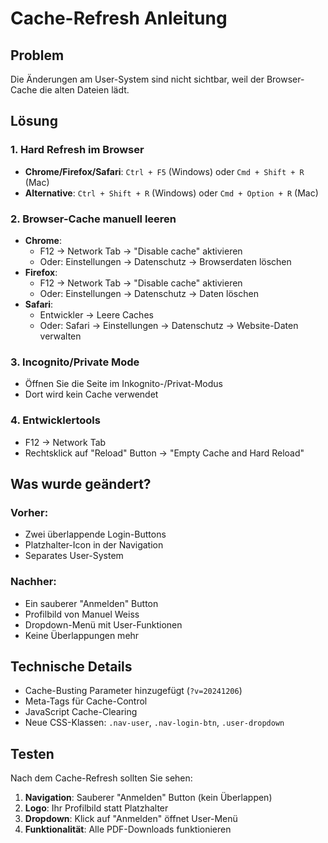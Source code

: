 # Cache-Refresh Anleitung

## Problem
Die Änderungen am User-System sind nicht sichtbar, weil der Browser-Cache die alten Dateien lädt.

## Lösung

### 1. Hard Refresh im Browser
- **Chrome/Firefox/Safari**: `Ctrl + F5` (Windows) oder `Cmd + Shift + R` (Mac)
- **Alternative**: `Ctrl + Shift + R` (Windows) oder `Cmd + Option + R` (Mac)

### 2. Browser-Cache manuell leeren
- **Chrome**: 
  - F12 → Network Tab → "Disable cache" aktivieren
  - Oder: Einstellungen → Datenschutz → Browserdaten löschen
- **Firefox**: 
  - F12 → Network Tab → "Disable cache" aktivieren
  - Oder: Einstellungen → Datenschutz → Daten löschen
- **Safari**: 
  - Entwickler → Leere Caches
  - Oder: Safari → Einstellungen → Datenschutz → Website-Daten verwalten

### 3. Incognito/Private Mode
- Öffnen Sie die Seite im Inkognito-/Privat-Modus
- Dort wird kein Cache verwendet

### 4. Entwicklertools
- F12 → Network Tab
- Rechtsklick auf "Reload" Button → "Empty Cache and Hard Reload"

## Was wurde geändert?

### Vorher:
- Zwei überlappende Login-Buttons
- Platzhalter-Icon in der Navigation
- Separates User-System

### Nachher:
- Ein sauberer "Anmelden" Button
- Profilbild von Manuel Weiss
- Dropdown-Menü mit User-Funktionen
- Keine Überlappungen mehr

## Technische Details
- Cache-Busting Parameter hinzugefügt (`?v=20241206`)
- Meta-Tags für Cache-Control
- JavaScript Cache-Clearing
- Neue CSS-Klassen: `.nav-user`, `.nav-login-btn`, `.user-dropdown`

## Testen
Nach dem Cache-Refresh sollten Sie sehen:
1. **Navigation**: Sauberer "Anmelden" Button (kein Überlappen)
2. **Logo**: Ihr Profilbild statt Platzhalter
3. **Dropdown**: Klick auf "Anmelden" öffnet User-Menü
4. **Funktionalität**: Alle PDF-Downloads funktionieren
